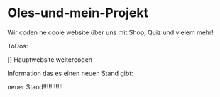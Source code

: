 # Oles-und-mein-Projekt

Wir coden ne coole website über uns mit Shop, Quiz und vielem mehr!

ToDos:

[] Hauptwebsite weitercoden


Information das es einen neuen Stand gibt: 

neuer Stand!!!!!!!!!!!


